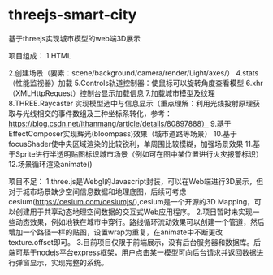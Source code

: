 # threejs-smart-city
基于threejs实现城市模型的web端3D展示

项目组成：
1.HTML

2.创建场景（要素：scene/background/camera/render/Light/axes/）
4.stats（性能监视器）加载
5.Controls轨道控制器：使鼠标可以旋转角度查看模型
6.xhr（XMLHttpRequest）控制台显示加载信息
7.加载城市模型及纹理
8.THREE.Raycaster 实现模型选中与信息显示（重点理解：利用光线投射原理获取与光线相交的事件数组及三种坐标系转化，参考：https://blog.csdn.net/ithanmang/article/details/80897888）
9.基于EffectComposer实现辉光(bloompass)效果（城市道路等场景）
10.基于focusShader使中央区域渲染的比较锐利，单周围比较模糊，加强场景效果
11.基于Sprite进行半透明贴图标识城市场景（例如可在图中某位置进行火灾报警标识）
12.场景循环渲染animate()

项目不足：
1.three.js是Webgl的Javascript封装，可以在Web端进行3D展示，但对于城市场景缺少空间信息数据和地理底图，后续可考虑cesium(https://cesium.com/cesiumjs/),cesium是一个开源的3D Mapping，可以创建用于共享动态地理空间数据的交互式Web应用程序。
2.项目暂时未实现一些动态效果，例如地铁在城市中穿行。路线循环流动效果可以创建一个管道，然后增加一个路径一样的贴图，设置wrap为重复，在animate中不断更改texture.offset即可。
3.目前项目仅限于前端展示，没有后台服务器和数据库。后端可基于nodejs平台express框架，用户点击某一模型可向后台请求并返回数据进行弹窗显示，实现完整的系统。
